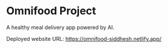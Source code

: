 # Omnifood Project 

A healthy meal delivery app powered by AI. 

Deployed website URL: https://omnifood-siddhesh.netlify.app/

